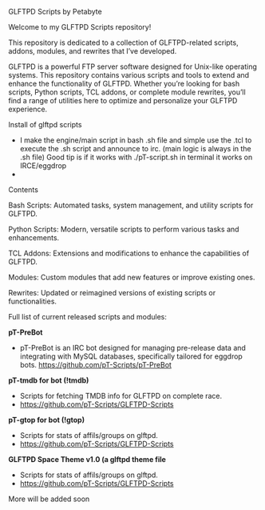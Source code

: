 GLFTPD Scripts by Petabyte

Welcome to my GLFTPD Scripts repository!

This repository is dedicated to a collection of GLFTPD-related scripts, addons, modules, and rewrites that I’ve developed.

GLFTPD is a powerful FTP server software designed for Unix-like operating systems. This repository contains various scripts and tools to extend and enhance the functionality of GLFTPD. Whether you’re looking for bash scripts, Python scripts, TCL addons, or complete module rewrites, you’ll find a range of utilities here to optimize and personalize your GLFTPD experience.

Install of glftpd scripts

- I make the engine/main script in bash .sh file and simple use the .tcl to execute the .sh script and announce to irc. (main logic is always in the .sh file)
Good tip is if it works with ./pT-script.sh in terminal it works on IRCE/eggdrop
- 
Contents

Bash Scripts: Automated tasks, system management, and utility scripts for GLFTPD.

Python Scripts: Modern, versatile scripts to perform various tasks and enhancements.

TCL Addons: Extensions and modifications to enhance the capabilities of GLFTPD.

Modules: Custom modules that add new features or improve existing ones.

Rewrites: Updated or reimagined versions of existing scripts or functionalities.


Full list of current released scripts and modules:

**pT-PreBot**  
- pT-PreBot is an IRC bot designed for managing pre-release data and integrating with MySQL databases, specifically tailored for eggdrop bots. https://github.com/pT-Scripts/pT-PreBot

**pT-tmdb for bot (!tmdb)**
- Scripts for fetching TMDB info for GLFTPD on complete race.
- https://github.com/pT-Scripts/GLFTPD-Scripts

**pT-gtop for bot (!gtop)**
- Scripts for stats of affils/groups on glftpd.
- https://github.com/pT-Scripts/GLFTPD-Scripts

**GLFTPD Space Theme v1.0 (a glftpd theme file**
- Scripts for stats of affils/groups on glftpd.
- https://github.com/pT-Scripts/GLFTPD-Scripts

More will be added soon
